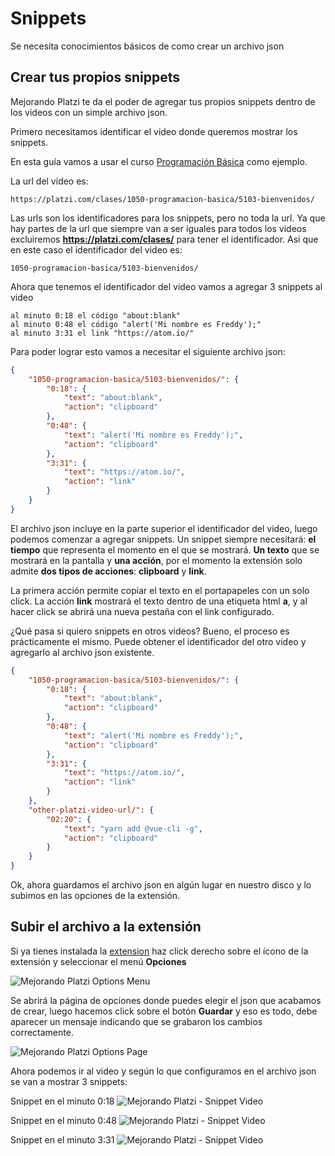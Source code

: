 # Snippets

<Note type="warning">
Se necesita conocimientos básicos de como crear un archivo json
</Note>

## Crear tus propios snippets

Mejorando Platzi te da el poder de agregar tus propios snippets dentro de los videos con un simple archivo json.

Primero necesitamos identificar el video donde queremos mostrar los snippets.

En esta guía vamos a usar el curso [Programación Básica](https://platzi.com/clases/1050-programacion-basica/5103-bienvenidos/) como ejemplo.

La url del video es:

```
https://platzi.com/clases/1050-programacion-basica/5103-bienvenidos/
```

Las urls son los identificadores para los snippets, pero no toda la url. Ya que hay partes de la url que siempre van a ser iguales para todos los videos excluiremos **https://platzi.com/clases/** para tener el identificador.
Asi que en este caso el identificador del video es:

```
1050-programacion-basica/5103-bienvenidos/
```

Ahora que tenemos el identificador del video vamos a agregar 3 snippets al video

```
al minuto 0:18 el código "about:blank"
al minuto 0:48 el código "alert('Mi nombre es Freddy');"
al minuto 3:31 el link "https://atom.io/"
```

Para poder lograr esto vamos a necesitar el siguiente archivo json:

```json
{
	"1050-programacion-basica/5103-bienvenidos/": {
		"0:18": {
			"text": "about:blank",
			"action": "clipboard"
		},
		"0:48": {
			"text": "alert('Mi nombre es Freddy');",
			"action": "clipboard"
		},
		"3:31": {
			"text": "https://atom.io/",
			"action": "link"
		}
	}
}
```

El archivo json incluye en la parte superior el identificador del video, luego podemos comenzar a agregar snippets. Un snippet siempre necesitará: **el tiempo** que representa el momento en el que se mostrará. **Un texto** que se mostrará en la pantalla y **una acción**, por el momento la extensión solo admite **dos tipos de acciones**: **clipboard** y **link**.

La primera acción permite copiar el texto en el portapapeles con un solo click.
La acción **link** mostrará el texto dentro de una etiqueta html **a**, y al hacer click se abrirá una nueva pestaña con el link configurado.

¿Qué pasa si quiero snippets en otros videos? Bueno, el proceso es prácticamente el mismo. Puede obtener el identificador del otro video y agregarlo al archivo json existente.

```json
{
	"1050-programacion-basica/5103-bienvenidos/": {
		"0:18": {
			"text": "about:blank",
			"action": "clipboard"
		},
		"0:48": {
			"text": "alert('Mi nombre es Freddy');",
			"action": "clipboard"
		},
		"3:31": {
			"text": "https://atom.io/",
			"action": "link"
		}
	},
	"other-platzi-video-url/": {
		"02:20": {
			"text": "yarn add @vue-cli -g",
			"action": "clipboard"
		}
	}
}
```

Ok, ahora guardamos el archivo json en algún lugar en nuestro disco y lo subimos en las opciones de la extensión.

## Subir el archivo a la extensión

Si ya tienes instalada la [extension](/getting-started) haz click derecho sobre el ícono de la extensión y seleccionar el menú **Opciones**

![Mejorando Platzi Options Menu](https://res.cloudinary.com/drukp4ipu/image/upload/v1553981775/mejorando-platzi/mp-doc-1.png)

Se abrirá la página de opciones donde puedes elegir el json que acabamos de crear, luego hacemos click sobre el botón **Guardar** y eso es todo, debe aparecer un mensaje indicando que se grabaron los cambios correctamente.

![Mejorando Platzi Options Page](https://res.cloudinary.com/drukp4ipu/image/upload/v1553981852/mejorando-platzi/mp-doc-2.png)

Ahora podemos ir al video y según lo que configuramos en el archivo json se van a mostrar 3 snippets:

Snippet en el minuto 0:18
![Mejorando Platzi - Snippet Video](https://res.cloudinary.com/drukp4ipu/image/upload/v1553981197/mejorando-platzi/mp-video-1.gif)

Snippet en el minuto 0:48
![Mejorando Platzi - Snippet Video](https://res.cloudinary.com/drukp4ipu/image/upload/v1553981197/mejorando-platzi/mp-video-2.gif)

Snippet en el minuto 3:31
![Mejorando Platzi - Snippet Video](https://res.cloudinary.com/drukp4ipu/image/upload/v1553981197/mejorando-platzi/mp-video-3.gif)
